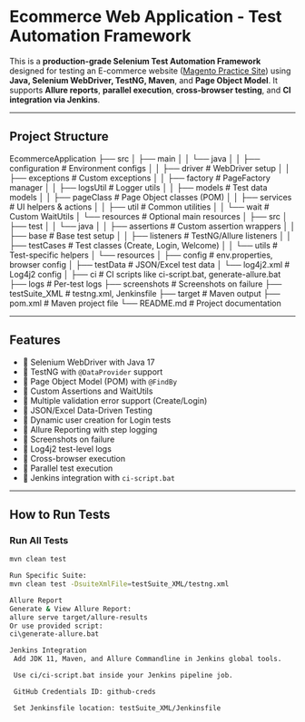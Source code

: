 # Ecommerce Web Application - Test Automation Framework

This is a **production-grade Selenium Test Automation Framework** designed for testing an E-commerce website ([Magento Practice Site](https://magento.softwaretestingboard.com/)) using **Java, Selenium WebDriver, TestNG, Maven**, and **Page Object Model**. It supports **Allure reports**, **parallel execution**, **cross-browser testing**, and **CI integration via Jenkins**.

---

## Project Structure

EcommerceApplication
├── src
│   ├── main
│   │   └── java
│   │       ├── configuration     # Environment configs
│   │       ├── driver            # WebDriver setup
│   │       ├── exceptions        # Custom exceptions
│   │       ├── factory           # PageFactory manager
│   │       ├── logsUtil          # Logger utils
│   │       ├── models            # Test data models
│   │       ├── pageClass         # Page Object classes (POM)
│   │       ├── services          # UI helpers & actions
│   │       ├── util              # Common utilities
│   │       └── wait              # Custom WaitUtils
│   └── resources                 # Optional main resources
│
├── src
│   ├── test
│   │   └── java
│   │       ├── assertions        # Custom assertion wrappers
│   │       ├── base              # Base test setup
│   │       ├── listeners         # TestNG/Allure listeners
│   │       ├── testCases         # Test classes (Create, Login, Welcome)
│   │       └── utils             # Test-specific helpers
│   └── resources
│       ├── config                # env.properties, browser config
│       ├── testData             # JSON/Excel test data
│       └── log4j2.xml           # Log4j2 config
│
├── ci                           # CI scripts like ci-script.bat, generate-allure.bat
├── logs                         # Per-test logs
├── screenshots                  # Screenshots on failure
├── testSuite_XML                # testng.xml, Jenkinsfile
├── target                       # Maven output
├── pom.xml                      # Maven project file
└── README.md                    # Project documentation

---

## Features

- 🔹 Selenium WebDriver with Java 17
- 🔹 TestNG with `@DataProvider` support
- 🔹 Page Object Model (POM) with `@FindBy`
- 🔹 Custom Assertions and WaitUtils
- 🔹 Multiple validation error support (Create/Login)
- 🔹 JSON/Excel Data-Driven Testing
- 🔹 Dynamic user creation for Login tests
- 🔹 Allure Reporting with step logging
- 🔹 Screenshots on failure
- 🔹 Log4j2 test-level logs
- 🔹 Cross-browser execution
- 🔹 Parallel test execution
- 🔹 Jenkins integration with `ci-script.bat`

---

## How to Run Tests

### Run All Tests

```bash
mvn clean test

Run Specific Suite:
mvn clean test -DsuiteXmlFile=testSuite_XML/testng.xml

Allure Report
Generate & View Allure Report:
allure serve target/allure-results
Or use provided script:
ci\generate-allure.bat

Jenkins Integration
 Add JDK 11, Maven, and Allure Commandline in Jenkins global tools.

 Use ci/ci-script.bat inside your Jenkins pipeline job.

 GitHub Credentials ID: github-creds

 Set Jenkinsfile location: testSuite_XML/Jenkinsfile
